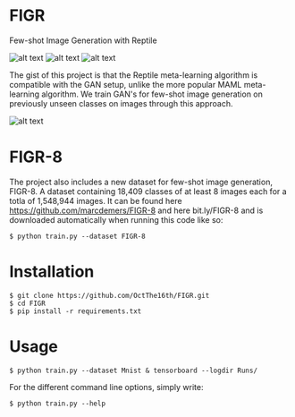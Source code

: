 # FIGR
Few-shot Image Generation with Reptile

![alt text](https://github.com/OctThe16th/FIGR/blob/master/images/MNIST_50k_red.png)
![alt text](https://github.com/OctThe16th/FIGR/blob/master/images/omniglot_generated_140000_red.png)
![alt text](https://github.com/OctThe16th/FIGR/blob/master/images/icon_80000_red_tower.png)


The gist of this project is that the Reptile meta-learning algorithm is compatible with the GAN setup, unlike the more popular MAML meta-learning algorithm. We train GAN's for few-shot image generation on previously unseen classes on images through this approach.

![alt text](https://github.com/OctThe16th/FIGR/blob/master/images/figr.png)

# FIGR-8
The project also includes a new dataset for few-shot image generation, FIGR-8. A dataset containing 18,409 classes of at least 8 images each for a totla of 1,548,944 images. It can be found here https://github.com/marcdemers/FIGR-8 and here bit.ly/FIGR-8 and is downloaded automatically when running this code like so:

    $ python train.py --dataset FIGR-8

# Installation

    $ git clone https://github.com/OctThe16th/FIGR.git
    $ cd FIGR
    $ pip install -r requirements.txt
   
# Usage

    $ python train.py --dataset Mnist & tensorboard --logdir Runs/

For the different command line options, simply write:

    $ python train.py --help

